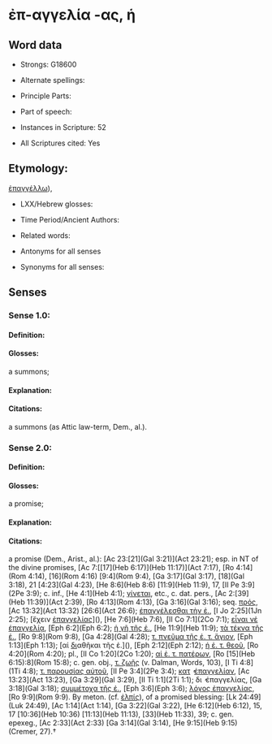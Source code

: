 # ἐπ-αγγελία -ας, ἡ

<!-- Status: S2=NeedsEdits -->
<!-- Lexica used for edits:   -->

## Word data

* Strongs: G18600

* Alternate spellings:



* Principle Parts: 


* Part of speech: 


* Instances in Scripture: 52

* All Scriptures cited: Yes

## Etymology: 

[ἐπαγγέλλω]()), 

* LXX/Hebrew glosses: 


* Time Period/Ancient Authors: 


* Related words: 

* Antonyms for all senses

* Synonyms for all senses: 


## Senses 


### Sense  1.0: 

#### Definition: 

#### Glosses: 

a summons; 

#### Explanation: 


#### Citations: 

a summons (as Attic law-term, Dem., al.). 

### Sense  2.0: 

#### Definition: 

#### Glosses: 

a promise; 

#### Explanation: 


#### Citations: 

a promise (Dem., Arist., al.): [Ac 23:[21](Gal 3:21)](Act 23:21); esp. in NT of the divine promises, [Ac 7:[[17](Heb 6:17)](Heb 11:17)](Act 7:17), [Ro 4:14](Rom 4:14), [16](Rom 4:16) [9:4](Rom 9:4), [Ga 3:17](Gal 3:17), [18](Gal 3:18), 21 [4:23](Gal 4:23), [He 8:6](Heb 8:6) [11:9](Heb 11:9), 17, [II Pe 3:9](2Pe 3:9); c. inf., [He 4:1](Heb 4:1); [γίνεται](), etc., c. dat. pers., [Ac 2:[39](Heb 11:39)](Act 2:39), [Ro 4:13](Rom 4:13), [Ga 3:16](Gal 3:16); seq. [πρός](), [Ac 13:32](Act 13:32) [26:6](Act 26:6); [έπαγγέλεσθαι τὴν ἐ.](), [I Jo 2:25](1Jn 2:25); [ἔχειν [ἐπαγγελίας]()](), [He 7:6](Heb 7:6), [II Co 7:1](2Co 7:1); [εἷναι νἐ έπαγγελίᾳ](), [Eph 6:2](Eph 6:2); [ἡ γῆ τῆς ἐ.](), [He 11:9](Heb 11:9); [τὰ τέκνα τῆς ἐ.](), [Ro 9:8](Rom 9:8), [Ga 4:28](Gal 4:28); [τ. πνεῦμα τῆς ἐ. τ. ἅγιον](), [Eph 1:13](Eph 1:13); [αἱ [δι]()αθῆκαι τῆς ἐ.](), [Eph 2:12](Eph 2:12); [ἡ ἐ. τ. θεοῦ](), [Ro 4:20](Rom 4:20); pl., [II Co 1:20](2Co 1:20); [αἱ ἐ. τ. πατέρων](), [Ro [15](Heb 6:15):8](Rom 15:8); c. gen. obj., [τ. ζωῆς]() (v. Dalman, Words, 103), [I Ti 4:8](1Ti 4:8); [τ. παρουσίας αὐτοῦ](), [II Pe 3:4](2Pe 3:4); [κατ]() ̓ [ἐπαγγελίαν](), [Ac 13:23](Act 13:23), [Ga 3:29](Gal 3:29), [II Ti 1:1](2Ti 1:1); δι ̓ ἐπαγγελίας, [Ga 3:18](Gal 3:18); [συμμέτοχα τῆς ἐ.](), [Eph 3:6](Eph 3:6); [λόγος ἐπαγγελίας](), [Ro 9:9](Rom 9:9). By meton. (cf. [ἐλπίς]()), of a promised blessing: [Lk 24:49](Luk 24:49), [Ac 1:14](Act 1:14), [Ga 3:22](Gal 3:22), [He 6:12](Heb 6:12), 15, 17 [10:36](Heb 10:36) [11:13](Heb 11:13), [33](Heb 11:33), 39; c. gen. epexeg., [Ac 2:33](Act 2:33) [Ga 3:14](Gal 3:14), [He 9:15](Heb 9:15) (Cremer, 27).†
